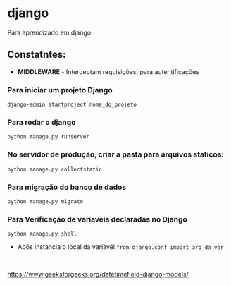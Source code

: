 # django
Para aprendizado em django

## Constatntes:
* __MIDDLEWARE__ - Interceptam requisições, para autentificações <br>

### Para iniciar um projeto Django
```
django-admin startproject nome_do_projeto
```

### Para rodar o django
```
python manage.py runserver

```

### No servidor de produção, criar a pasta para arquivos staticos:
```
python manage.py collectstatic
```

### Para migração do banco de dados
```
python manage.py migrate
```

### Para Verificação de variaveis declaradas no Django
```
python manage.py shell
```
* Após instancia o local da variavél ```from django.conf import arq_da_var```
<br>

https://www.geeksforgeeks.org/datetimefield-django-models/